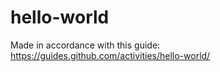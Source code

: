 # hello-world
Made in accordance with this guide: https://guides.github.com/activities/hello-world/
